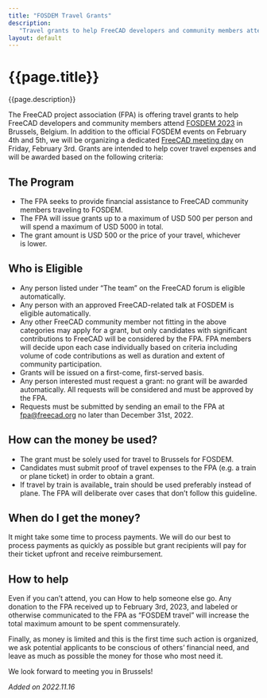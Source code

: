 ```yaml
---
title: "FOSDEM Travel Grants"
description:
   "Travel grants to help FreeCAD developers and community members attend FOSDEM 2023 in Brussels, Belgium."
layout: default
---
```


# {{page.title}}

{{page.description}}


The FreeCAD project association (FPA) is offering travel grants to help FreeCAD developers and community members attend [FOSDEM 2023](https://fosdem.org/2023/) in Brussels, Belgium. In addition to the official FOSDEM events on February 4th and 5th, we will be organizing a dedicated [FreeCAD meeting day](https://github.com/FreeCAD/FPA/issues/22) on Friday, February 3rd. Grants are intended to help cover travel expenses and will be awarded based on the following criteria:

## The Program

- The FPA seeks to provide financial assistance to FreeCAD community members traveling to FOSDEM.
- The FPA will issue grants up to a maximum of USD 500 per person and will spend a maximum of USD 5000 in total.
- The grant amount is USD 500 or the price of your travel, whichever is lower.

## Who is Eligible

- Any person listed under “The team” on the FreeCAD forum is eligible automatically.
- Any person with an approved FreeCAD-related talk at FOSDEM is eligible automatically.
- Any other FreeCAD community member not fitting in the
  above categories may apply for a grant, but only candidates with
  significant contributions to FreeCAD will be considered by the FPA. FPA members will decide upon each case individually based on criteria 
  including volume of code contributions as well as duration and extent of
   community participation.
- Grants will be issued on a first-come, first-served basis.
- Any person interested must request a grant: no grant
  will be awarded automatically. All requests will be considered and must
  be approved by the FPA.
- Requests must be submitted by sending an email to the FPA at [fpa@freecad.org](mailto:fpa@freecad.org) no later than December 31st, 2022.

## How can the money be used?

- The grant must be solely used for travel to Brussels for FOSDEM.
- Candidates must submit proof of travel expenses to the FPA (e.g. a train or plane ticket) in order to obtain a grant.
- If travel by train is available„ train should be used preferably instead of plane. The FPA will deliberate over cases that don’t follow this guideline.

## When do I get the money?

It might take some time to process payments. We will do our best to process payments as quickly as possible but grant recipients will pay for their ticket upfront and receive reimbursement.  

## How to help

Even if you can’t attend, you can How to help someone else go. Any donation to the FPA received up to February 3rd, 2023, and labeled or otherwise communicated to the FPA as “FOSDEM travel” will increase the total maximum amount to be spent commensurately.  

Finally, as money is limited and this is the first time such action is organized, we ask potential applicants to be conscious of others’ financial need, and leave as much as possible the money for those who most need it.  

We look forward to meeting you in Brussels!

*Added on 2022.11.16*
